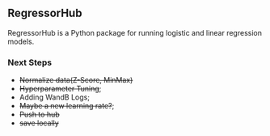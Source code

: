 ## RegressorHub
RegressorHub is a Python package for running logistic and linear regression models.

### Next Steps
- ~~Normalize data(Z-Score, MinMax)~~
- ~~Hyperparameter Tuning~~;
- Adding WandB Logs;
- ~~Maybe a new learning rate?~~;
- ~~Push to hub~~
- ~~save locally~~
